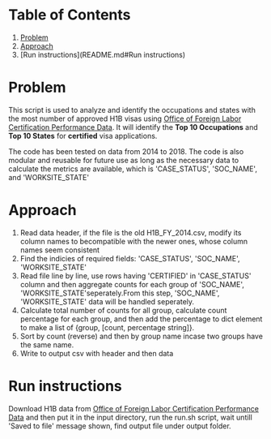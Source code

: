 # Table of Contents
1. [Problem](README.md#Problem)
2. [Approach](README.md#Approach)
3. [Run instructions](README.md#Run instructions)

# Problem

This script is used to analyze and identify the occupations and states with the most number of approved H1B visas using [Office of Foreign Labor Certification Performance Data](https://www.foreignlaborcert.doleta.gov/performancedata.cfm#dis).  It will identify the **Top 10 Occupations** and **Top 10 States** for **certified** visa applications.

The code has been tested on data from 2014 to 2018. The code is also modular and reusable for future use as long as the necessary data to calculate the metrics are available, which is 'CASE_STATUS', 'SOC_NAME', and 'WORKSITE_STATE'

# Approach

1. Read data header, if the file is the old H1B_FY_2014.csv, modify its column names to becompatible with the newer ones, whose column names seem consistent
2. Find the indicies of required fields: 'CASE_STATUS', 'SOC_NAME', 'WORKSITE_STATE'
3. Read file line by line, use rows having 'CERTIFIED' in 'CASE_STATUS' column and then aggregate counts for each group of 'SOC_NAME', 'WORKSITE_STATE'seperately.From this step, 'SOC_NAME', 'WORKSITE_STATE' data will be handled seperately.
4. Calculate total number of counts for all group, calculate count percentage for each group, and then add the percentage to dict element to make a list of {group, [count, percentage string]}.
5. Sort by count (reverse) and then by group name incase two groups have the same name.
6. Write to output csv with header and then data

# Run instructions
Download H1B data from [Office of Foreign Labor Certification Performance Data](https://www.foreignlaborcert.doleta.gov/performancedata.cfm#dis) and then put it in the input directory, run the run.sh script, wait untill 'Saved to file' message shown, find output file under output folder.
